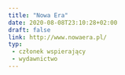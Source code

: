 ```yaml
---
title: "Nowa Era"
date: 2020-08-08T23:10:28+02:00
draft: false
link: http://www.nowaera.pl/
typ:
 - członek wspierający
 - wydawnictwo
---
```

